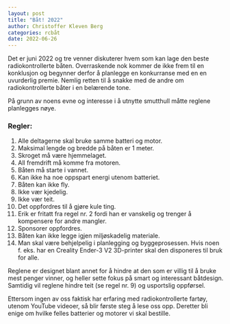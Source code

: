 ```yaml
---
layout: post
title: "Båt! 2022"
author: Christoffer Kleven Berg
categories: rcbåt
date: 2022-06-26
---
```


Det er juni 2022 og tre venner diskuterer hvem som kan lage den beste radiokontrollerte båten. Overraskende nok kommer de ikke frem til en konklusjon og begynner derfor å planlegge en konkurranse med en en uvurderlig premie. Nemlig retten til å snakke med de andre om radiokontrollerte båter i en belærende tone.

På grunn av noens evne og interesse i å utnytte smutthull måtte reglene planlegges nøye.

### Regler:

1. Alle deltagerne skal bruke samme batteri og motor.
2. Maksimal lengde og bredde på båten er 1 meter.
3. Skroget må være hjemmelaget.
4. All fremdrift må komme fra motoren.
5. Båten må starte i vannet.
6. Kan ikke ha noe oppspart energi utenom batteriet.
7. Båten kan ikke fly.
8. Ikke vær kjedelig.
9. Ikke vær teit.
10. Det oppfordres til å gjøre kule ting.
11. Erik er fritatt fra regel nr. 2 fordi han er vanskelig og trenger å kompensere for andre mangler.
12. Sponsorer oppfordres.
13. Båten kan ikke legge igjen miljøskadelig materiale.
14. Man skal være behjelpelig i planlegging og byggeprosessen. Hvis noen f. eks. har en Creality Ender-3 V2 3D-printer skal den disponeres til bruk for alle.

Reglene er designet blant annet for å hindre at den som er villig til å bruke mest penger vinner, og heller sette fokus på smart og interessant båtdesign. Samtidig vil reglene hindre teit (se regel nr. 9) og usportslig oppførsel.

Ettersom ingen av oss faktisk har erfaring med radiokontrollerte fartøy, utenom YouTube videoer, så blir første steg å lese oss opp. Deretter bli enige om hvilke felles batterier og motorer vi skal bestille.
